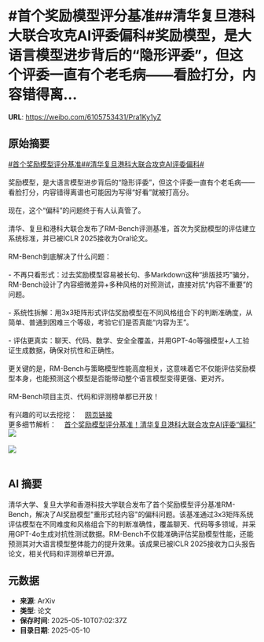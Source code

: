 # #首个奖励模型评分基准##清华复旦港科大联合攻克AI评委偏科#奖励模型，是大语言模型进步背后的“隐形评委”，但这个评委一直有个老毛病——看脸打分，内容错得离...

**URL**: https://weibo.com/6105753431/Pra1Ky1yZ

## 原始摘要

<a href="https://m.weibo.cn/search?containerid=231522type%3D1%26t%3D10%26q%3D%23%E9%A6%96%E4%B8%AA%E5%A5%96%E5%8A%B1%E6%A8%A1%E5%9E%8B%E8%AF%84%E5%88%86%E5%9F%BA%E5%87%86%23&amp;extparam=%23%E9%A6%96%E4%B8%AA%E5%A5%96%E5%8A%B1%E6%A8%A1%E5%9E%8B%E8%AF%84%E5%88%86%E5%9F%BA%E5%87%86%23" data-hide=""><span class="surl-text">#首个奖励模型评分基准#</span></a><a href="https://m.weibo.cn/search?containerid=231522type%3D1%26t%3D10%26q%3D%23%E6%B8%85%E5%8D%8E%E5%A4%8D%E6%97%A6%E6%B8%AF%E7%A7%91%E5%A4%A7%E8%81%94%E5%90%88%E6%94%BB%E5%85%8BAI%E8%AF%84%E5%A7%94%E5%81%8F%E7%A7%91%23&amp;extparam=%23%E6%B8%85%E5%8D%8E%E5%A4%8D%E6%97%A6%E6%B8%AF%E7%A7%91%E5%A4%A7%E8%81%94%E5%90%88%E6%94%BB%E5%85%8BAI%E8%AF%84%E5%A7%94%E5%81%8F%E7%A7%91%23" data-hide=""><span class="surl-text">#清华复旦港科大联合攻克AI评委偏科#</span></a><br><br>奖励模型，是大语言模型进步背后的“隐形评委”，但这个评委一直有个老毛病——看脸打分，内容错得离谱也可能因为写得“好看”就被打高分。<br><br>现在，这个“偏科”的问题终于有人认真管了。<br><br>清华、复旦和港科大联合发布了RM-Bench评测基准，首次为奖励模型的评估建立系统标准，并已被ICLR 2025接收为Oral论文。<br><br>RM-Bench到底解决了什么问题：<br><br>- 不再只看形式：过去奖励模型容易被长句、多Markdown这种“排版技巧”骗分，RM-Bench设计了内容细微差异+多种风格的对照测试，直接对抗“内容不重要”的问题。<br>    <br>- 系统性拆解：用3x3矩阵形式评估奖励模型在不同风格组合下的判断准确度，从简单、普通到困难三个等级，考验它们是否真能“内容为王”。<br>    <br>- 评估更真实：聊天、代码、数学、安全全覆盖，并用GPT-4o等强模型+人工验证生成数据，确保对抗性和正确性。<br>    <br>更关键的是，RM-Bench与策略模型性能高度相关，这意味着它不仅能评估奖励模型本身，也能预测这个模型是否能带动整个语言模型变得更强、更对齐。<br><br>RM-Bench项目主页、代码和评测榜单都已开放！<br><br>有兴趣的可以去挖挖：<a href="https://weibo.cn/sinaurl?u=https%3A%2F%2Fgithub.com%2FTHU-KEG%2FRM-Bench" data-hide=""><span class="url-icon"><img style="width: 1rem;height: 1rem" src="https://h5.sinaimg.cn/upload/2015/09/25/3/timeline_card_small_web_default.png" referrerpolicy="no-referrer"></span><span class="surl-text">网页链接</span></a><br>更多细节解析：<a href="https://weibo.cn/sinaurl?u=https%3A%2F%2Fmp.weixin.qq.com%2Fs%2FQIRLYW0UW4L766feh8zMHg" data-hide=""><span class="url-icon"><img style="width: 1rem;height: 1rem" src="https://h5.sinaimg.cn/upload/2015/09/25/3/timeline_card_small_web_default.png" referrerpolicy="no-referrer"></span><span class="surl-text">首个奖励模型评分基准！清华复旦港科大联合攻克AI评委“偏科”</span></a><img style="" src="https://tvax2.sinaimg.cn/large/006Fd7o3gy1i1aalr4naxj30u00g8tej.jpg" referrerpolicy="no-referrer"><br><br><img style="" src="https://tvax1.sinaimg.cn/large/006Fd7o3gy1i1aalyon1pj30u00g4jxw.jpg" referrerpolicy="no-referrer"><br><br>

## AI 摘要

清华大学、复旦大学和香港科技大学联合发布了首个奖励模型评分基准RM-Bench，解决了AI奖励模型"重形式轻内容"的偏科问题。该基准通过3x3矩阵系统评估模型在不同难度和风格组合下的判断准确性，覆盖聊天、代码等多领域，并采用GPT-4o生成对抗性测试数据。RM-Bench不仅能准确评估奖励模型性能，还能预测其对大语言模型整体能力的提升效果。该成果已被ICLR 2025接收为口头报告论文，相关代码和评测榜单已开源。

## 元数据

- **来源**: ArXiv
- **类型**: 论文
- **保存时间**: 2025-05-10T07:02:37Z
- **目录日期**: 2025-05-10
